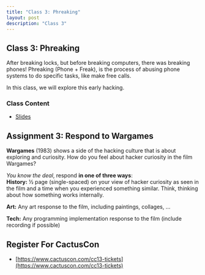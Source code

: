 ```yaml
---
title: "Class 3: Phreaking"
layout: post
description: "Class 3"
---
```


## Class 3: Phreaking
After breaking locks, but before breaking computers, there was breaking phones!
Phreaking (Phone + Freak), is the process of abusing phone systems to do specific tasks, like make free calls. 

In this class, we will explore this early hacking. 

### Class Content
- [Slides](https://docs.google.com/presentation/d/1_mAYctQDUg0Key4C8-DxIgQoDt5TCeDfSrsipCDuzjs/edit?usp=sharing)

## Assignment 3: Respond to Wargames
**Wargames** (1983) shows a side of the hacking culture that is about exploring and curiosity. How do you feel about hacker curiosity in the film Wargames? 

_You know the deal_, respond **in one of three ways**:  
**History:** ½ page (single-spaced) on your view of hacker curiosity as seen in the film and a time when you experienced something similar. Think, thinking about how something works internally. 

**Art:** Any art response to the film, including paintings, collages, …

**Tech:** Any programming implementation response to the film (include recording if possible)

## Register For CactusCon
- [https://www.cactuscon.com/cc13-tickets](https://www.cactuscon.com/cc13-tickets)